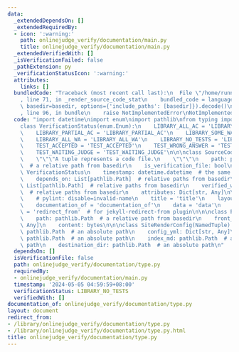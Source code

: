 ```yaml
---
data:
  _extendedDependsOn: []
  _extendedRequiredBy:
  - icon: ':warning:'
    path: onlinejudge_verify/documentation/main.py
    title: onlinejudge_verify/documentation/main.py
  _extendedVerifiedWith: []
  _isVerificationFailed: false
  _pathExtension: py
  _verificationStatusIcon: ':warning:'
  attributes:
    links: []
  bundledCode: "Traceback (most recent call last):\n  File \"/home/runner/.local/lib/python3.10/site-packages/onlinejudge_verify/documentation/build.py\"\
    , line 71, in _render_source_code_stat\n    bundled_code = language.bundle(stat.path,\
    \ basedir=basedir, options={'include_paths': [basedir]}).decode()\n  File \"/home/runner/.local/lib/python3.10/site-packages/onlinejudge_verify/languages/python.py\"\
    , line 96, in bundle\n    raise NotImplementedError\nNotImplementedError\n"
  code: "import datetime\nimport enum\nimport pathlib\nfrom typing import *\n\n\n\
    class VerificationStatus(enum.Enum):\n    LIBRARY_ALL_AC = 'LIBRARY_ALL_AC'\n\
    \    LIBRARY_PARTIAL_AC = 'LIBRARY_PARTIAL_AC'\n    LIBRARY_SOME_WA = 'LIBRARY_SOME_WA'\n\
    \    LIBRARY_ALL_WA = 'LIBRARY_ALL_WA'\n    LIBRARY_NO_TESTS = 'LIBRARY_NO_TESTS'\n\
    \    TEST_ACCEPTED = 'TEST_ACCEPTED'\n    TEST_WRONG_ANSWER = 'TEST_WRONG_ANSWER'\n\
    \    TEST_WAITING_JUDGE = 'TEST_WAITING_JUDGE'\n\n\nclass SourceCodeStat(NamedTuple):\n\
    \    \"\"\"A tuple represents a code file.\n    \"\"\"\n    path: pathlib.Path\
    \  # a relative path from basedir\n    is_verification_file: bool\n    verification_status:\
    \ VerificationStatus\n    timestamp: datetime.datetime  # the same format to timestamps.*.json\n\
    \    depends_on: List[pathlib.Path]  # relative paths from basedir\n    required_by:\
    \ List[pathlib.Path]  # relative paths from basedir\n    verified_with: List[pathlib.Path]\
    \  # relative paths from basedir\n    attributes: Dict[str, Any]\n\n\nclass FrontMatterItem(enum.Enum):\n\
    \    # pylint: disable=invalid-name\n    title = 'title'\n    layout = 'layout'\n\
    \    documentation_of = 'documentation_of'\n    data = 'data'\n    redirect_from\
    \ = 'redirect_from'  # for jekyll-redirect-from plugin\n\n\nclass PageRenderJob(NamedTuple):\n\
    \    path: pathlib.Path  # a relative path from basedir\n    front_matter: Dict[str,\
    \ Any]\n    content: bytes\n\n\nclass SiteRenderConfig(NamedTuple):\n    basedir:\
    \ pathlib.Path  # an absolute path\n    config_yml: Dict[str, Any]\n    static_dir:\
    \ pathlib.Path  # an absolute path\n    index_md: pathlib.Path  # an absolute\
    \ path\n    destination_dir: pathlib.Path  # an absolute path\n"
  dependsOn: []
  isVerificationFile: false
  path: onlinejudge_verify/documentation/type.py
  requiredBy:
  - onlinejudge_verify/documentation/main.py
  timestamp: '2024-05-05 04:59:59+08:00'
  verificationStatus: LIBRARY_NO_TESTS
  verifiedWith: []
documentation_of: onlinejudge_verify/documentation/type.py
layout: document
redirect_from:
- /library/onlinejudge_verify/documentation/type.py
- /library/onlinejudge_verify/documentation/type.py.html
title: onlinejudge_verify/documentation/type.py
---
```

